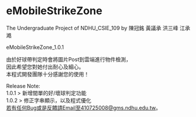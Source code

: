 # eMobileStrikeZone
The Undergraduate Project of NDHU_CSIE_109 by 陳冠銘 黃議承 洪三峰 江承澔   


eMobileStrikeZone_1.0.1  
  
由於好球帶判定時會將圖片Post到雲端進行物件檢測，  
因此希望您對她付出耐心及細心。  
本程式開發團隊十分感謝您的使用！  
  
Release Note:  
1.0.1 > 新增間單的好/壞球判定功能  
1.0.2 > 修正字串顯示，以及程式優化  
若有任何Bug或是反饋請Email至410725008@gms.ndhu.edu.tw。  

